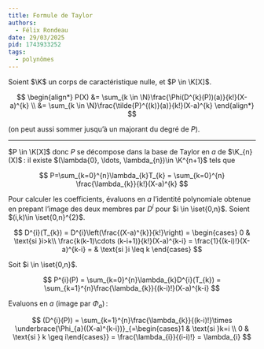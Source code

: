 ```yaml
---
title: Formule de Taylor
authors:
  - Félix Rondeau
date: 29/03/2025
pid: 1743933252
tags:
  - polynômes
---
```


Soient $\K$ un corps de caractéristique nulle, et $P \in \K[X]$.

$$
\begin{align*}
    P(X) &= \sum_{k \in \N}\frac{\Phi(D^{k}(P))(a)}{k!}(X-a)^{k} \\
&= \sum_{k \in \N}\frac{\tilde{P}^{(k)}(a)}{k!}(X-a)^{k}
\end{align*}
$$

(on peut aussi sommer jusqu’à un majorant du degré de $P$).

---

$P \in \K[X]$ donc $P$ se décompose dans la base de Taylor en $a$ de $\K_{n}(X)$ : il existe $(\lambda{0}, \ldots, \lambda_{n})\in \K^{n+1}$ tels que

$$
    P=\sum_{k=0}^{n}\lambda_{k}T_{k} = \sum_{k=0}^{n} \frac{\lambda_{k}}{k!}(X-a)^{k}
$$

Pour calculer les coefficients, évaluons en $a$ l’identité polynomiale obtenue en prepant l’image des deux membres par $D^{i}$ pour $i \in \iset{0,n}$. Soient $(i,k)\in \iset{0,n}^{2}$.

$$
    D^{i}(T_{k}) = D^{i}\left(\frac{(X-a)^{k}}{k!}\right) =
\begin{cases}
    0 & \text{si }i>k\\
 \frac{k(k-1)\cdots (k-i+1)}{k!}(X-a)^{k-i} = \frac{1}{(k-i)!}(X-a)^{k-i} =  & \text{si }i \leq k
\end{cases}
$$

Soit $i \in \iset{0,n}$.

$$
    P^{i}(P) = \sum_{k=0}^{n}\lambda_{k}D^{i}(T_{k}) = \sum_{k=1}^{n}\frac{\lambda_{k}}{(k-i)!}(X-a)^{k-i}
$$

Evaluons en $a$ (image par $\Phi_{a}$) :

$$
    (D^{i}(P)) = \sum_{k=1}^{n}\frac{\lambda_{k}}{(k-i)!}\times \underbrace{\Phi_{a}((X-a)^{k-i})}_{=\begin{cases}1 & \text{si }k=i \\ 0 & \text{si } k \geq i\end{cases}} = \frac{\lambda_{i}}{(i-i)!} = \lambda_{i}
$$
